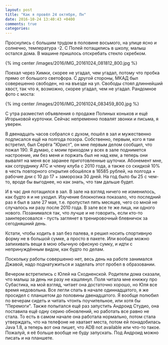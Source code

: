```yaml
---
layout: post
title: "Как я провёл 24 октября, Пн"
date: 2016-10-24 13:40:43 +0400
comments: true
categories: 
---
```

Проснулись с большим трудом в половине восьмого, на улице ясно и солнечно, температура -2. С Полей потащились в школу, малыш остался дома. В машине пришлось отскребать стекло скребком.

{% img center /images/2016/IMG_20161024_081812_800.jpg %}

Поехал через Химки, скорее не угадал, чем угадал, потому что пробка прямо от большого светофора. С другой стороны, МКАД был соверешенно свободен, но на въезде на ул. Свободы стоял длиннейший хвост, так что я, возможно, скорее угадал, чем не угадал. Рандомное фото с моста:

{% img center /images/2016/IMG_20161024_083459_800.jpg %}

С утра разместил объявления о продаже Полиных коньков и ещё Игорьковой курточки. Сейчас непременно повалят звонки и письма, я уверен.

В двенадцать часов собрался с духом, пошёл в зал и мужественно подписался ещё на полгода позора. Собственно, первым, кого я там встретил, был Серёга "Юрист", он мне первым делом сообщил, что пожал 190. Я думаю, с моим приходом у всех в зале поднимется настроение, им без меня и поржать был не над кем, а теперь они вывалят на меня все заранее приготовленные шуточки. Абонемент мне, как сотруднику АТС и члену клуба с 2010 года, а также со скидкой 10% в честь повторного открытия обошёлся в 16585 рублей, на полгода + рабочие дни с 10 до 17 + заморозка 30 дней. На год было бы 25 с чем-то, вроде бы выгоднее, но как знать, что там дальше будет.

И в час дня потащился в зал. В зале на взгляд ничего не изменилось, как будто я и не уходил. Изучение блокнотика показало, что последний раз я был в зале 27 мая, т.е. пропустил пять месяцев, чего со мной не случалось ни разу после 2010 года. В зале все те же лица, ни одного нового. Позанимался так, что лучше и не говорить, если кто-то заинтересовался - пусть заглянет в тренировочный блевничок за сегодняшний день.

Кстати, чтобы ходить в зал без палева, я решил носить спортивную форму не в большой сумке, а просто в пакете. Или вообще можно запихивать вещи в мою обычную офисную сумку, и идти с непринуждённым видом, как будто по делам.

Поскольку работы совершенно нет, весь день на работе занимался Джавой, надо поднатужиться и заделать этот пробел в образовании.

Вечером встретились с Юлей на Сходненской. Родители дома сказали, что малыш за день ни разу не кашлянул. Поля читала мне книжку про Субастика, на мой взгляд, читает она достаточно хорошо, но Юля все время недовольна. Все легли спать в начале одиннадцатого, я же просидел с планшетом до половины двенадцатого. Я вообще полюбил по вечерам сидеть и читать чтонть поучительное, или хотя бы "Перемоги". Также попытался ещё раз запустить Андроид Студио, она поставила ещё одну серию обновлений, но работать все равно не стала. То есть в самом начале она работала нормально, потом стала утверждать, что на телефоне не хватает места, потом ей понадобилась Java 1.8, а теперь вот она пишет, что ADB not available или что-то такое. Пожалуй, я её больше вообще не буду запускать. Под Андроид можно писать и на планшете.